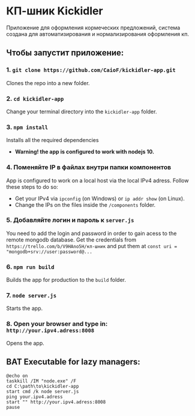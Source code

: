 # КП-шник Kickidler

Приложение для оформления кормеческих предложений, система создана для автоматизирования и нормализирования оформления кп.<br>

## Чтобы запустит приложение:

### 1. `git clone https://github.com/CaioF/kickidler-app.git`<br>
Clones the repo into a new folder.

### 2. `cd kickidler-app`
Change your terminal directory into the `kickidler-app` folder.<br>

### 3. `npm install`
Installs all the required dependencies
* **Warning! the app is configured to work with nodejs 10.**<br>

### 4. Поменяйте IP в файлах внутри папки компонентов
App is configured to work on a local host via the local IPv4 adress. Follow these steps to do so: 
* Get your IPv4 via `ipconfig` (on Windows) or `ip addr show` (on Linux).
* Change the IPs on the files inside the `/components` folder.<br>

### 5. Добавляйте логин и пароль к `server.js`
You need to add the login and password in order to gain acess to the remote mongodb database.
Get the credentials from `https://trello.com/b/V9HAno5H/кп-шник` and put them at `const uri = "mongodb+srv://user:password@...`<br>

### 6. `npm run build`
Builds the app for production to the `build` folder.<br>

### 7. `node server.js`
Starts the app.<br>

### 8. Open your browser and type in: `http://your.ipv4.adress:8008`
Opens the app.<br>

## BAT Executable for lazy managers:
`@echo on`<br>
`taskkill /IM "node.exe" /F`<br>
`cd C:\path\to\kickidler-app`<br>
`start cmd /k node server.js`<br>
`ping your.ipv4.adress`<br>
`start "" http://your.ipv4.adress:8008`<br>
`pause`<br>
